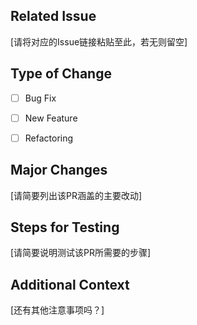 ## Related Issue
[请将对应的Issue链接粘贴至此，若无则留空]


## Type of Change
- [ ] Bug Fix
- [ ] New Feature
- [ ] Refactoring


## Major Changes
[请简要列出该PR涵盖的主要改动]


## Steps for Testing
[请简要说明测试该PR所需要的步骤]


## Additional Context
[还有其他注意事项吗？]

